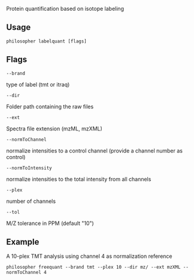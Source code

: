 Protein quantification based on isotope labeling


## Usage

`philosopher labelquant [flags]`


## Flags

`--brand`

type of label (tmt or itraq)

`--dir`

Folder path containing the raw files

`--ext`

Spectra file extension (mzML, mzXML)

`--normToChannel`

normalize intensities to a control channel (provide a channel number as control)

`--normToIntensity`

normalize intensities to the total intensity from all channels

`--plex`

number of channels

`--tol`

M/Z tolerance in PPM (default "10")


## Example

A 10-plex TMT analysis using channel 4 as normalization reference

`philosopher freequant --brand tmt --plex 10 --dir mz/ --ext mzXML --normToChannel 4`
